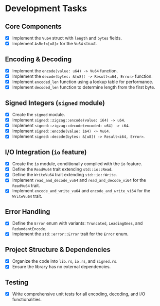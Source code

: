 # Development Tasks

## Core Components

- [x] Implement the `Vu64` struct with `length` and `bytes` fields.
- [x] Implement `AsRef<[u8]>` for the `Vu64` struct.

## Encoding & Decoding

- [x] Implement the `encode(value: u64) -> Vu64` function.
- [x] Implement the `decode(bytes: &[u8]) -> Result<u64, Error>` function.
- [x] Implement `encoded_len` function using a lookup table for performance.
- [x] Implement `decoded_len` function to determine length from the first byte.

## Signed Integers (`signed` module)

- [x] Create the `signed` module.
- [x] Implement `signed::zigzag::encode(value: i64) -> u64`.
- [x] Implement `signed::zigzag::decode(encoded: u64) -> i64`.
- [x] Implement `signed::encode(value: i64) -> Vu64`.
- [x] Implement `signed::decode(bytes: &[u8]) -> Result<i64, Error>`.

## I/O Integration (`io` feature)

- [x] Create the `io` module, conditionally compiled with the `io` feature.
- [x] Define the `ReadVu64` trait extending `std::io::Read`.
- [x] Define the `WriteVu64` trait extending `std::io::Write`.
- [x] Implement `read_and_decode_vu64` and `read_and_decode_vi64` for the `ReadVu64` trait.
- [x] Implement `encode_and_write_vu64` and `encode_and_write_vi64` for the `WriteVu64` trait.

## Error Handling

- [x] Define the `Error` enum with variants: `Truncated`, `LeadingOnes`, and `RedundantEncode`.
- [x] Implement the `std::error::Error` trait for the `Error` enum.

## Project Structure & Dependencies

- [x] Organize the code into `lib.rs`, `io.rs`, and `signed.rs`.
- [x] Ensure the library has no external dependencies.

## Testing

- [x] Write comprehensive unit tests for all encoding, decoding, and I/O functionalities.
